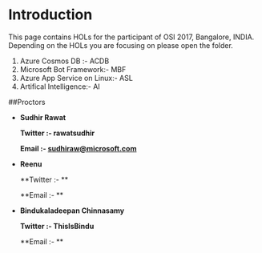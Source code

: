 # Introduction

This page contains HOLs for the participant of OSI 2017, Bangalore, INDIA. Depending on the HOLs you are focusing on please open the folder.

1. Azure Cosmos DB :- ACDB
2. Microsoft Bot Framework:- MBF
3. Azure App Service on Linux:- ASL 
4. Artifical Intelligence:- AI


##Proctors
- **Sudhir Rawat**

  **Twitter :- rawatsudhir**

  **Email :- sudhiraw@microsoft.com**
  
- **Reenu**
  
  **Twitter :- **
  
  **Email :- **
  
- **Bindukaladeepan Chinnasamy**
  
  **Twitter :- ThisIsBindu**
  
  **Email :- **
